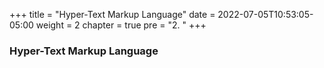 +++
title = "Hyper-Text Markup Language"
date = 2022-07-05T10:53:05-05:00
weight = 2
chapter = true
pre = "2. "
+++

### Hyper-Text Markup Language